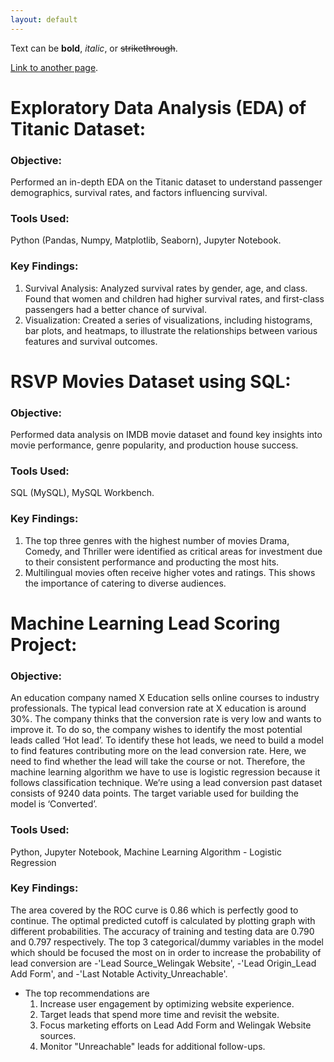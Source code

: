 ```yaml
---
layout: default
---
```


Text can be **bold**, _italic_, or ~~strikethrough~~.

[Link to another page](./another-page.html).





# Exploratory Data Analysis (EDA) of Titanic Dataset:

### Objective: 
  Performed an in-depth EDA on the Titanic dataset to understand passenger demographics, survival rates, and factors influencing survival.
### Tools Used: 
  Python (Pandas, Numpy, Matplotlib, Seaborn), Jupyter Notebook.
### Key Findings:
  1. Survival Analysis: Analyzed survival rates by gender, age, and class. Found that women and children had higher survival rates, and first-class passengers had a better chance of survival.
  2. Visualization: Created a series of visualizations, including histograms, bar plots, and heatmaps, to illustrate the relationships between various features and survival outcomes.

# RSVP Movies Dataset using SQL:

### Objective: 
  Performed data analysis on IMDB movie dataset and found key insights into movie performance, genre popularity, and production house success.
### Tools Used: 
  SQL (MySQL), MySQL Workbench.
### Key Findings:
  1. The top three genres with the highest number of movies Drama, Comedy, and Thriller were identified as critical areas for investment due to their consistent performance and producting the most hits.
  2. Multilingual movies often receive higher votes and ratings. This shows the importance of catering to diverse audiences.


# Machine Learning Lead Scoring Project: 
### Objective:
  An education company named X Education sells online courses to industry professionals. The typical lead conversion rate at X education is around 30%. The company thinks that the conversion rate is very low and wants to improve it. To do so, the company wishes to identify the most potential leads called ‘Hot lead’. To identify these hot leads, we need to build a model to find features contributing more on the lead conversion rate. Here, we need to find whether the lead will take the course or not. Therefore, the machine learning algorithm we have to use is logistic regression because it follows classification technique. We’re using a lead conversion past dataset consists of 9240 data points. The target variable used for building the model is ‘Converted’.
  
### Tools Used:
  Python, Jupyter Notebook, Machine Learning Algorithm - Logistic Regression

### Key Findings:
  The area covered by the ROC curve is 0.86 which is perfectly good to continue. The optimal predicted cutoff is calculated by plotting graph with different probabilities. The accuracy of training and testing data are 0.790 and 0.797 respectively. The top 3 categorical/dummy variables in the model which should be focused the most on in order to increase the probability of lead conversion are -'Lead Source_Welingak Website', -'Lead Origin_Lead Add Form', and -'Last Notable Activity_Unreachable'.
  - The top recommendations are
      1. Increase user engagement by optimizing website experience.
      2. Target leads that spend more time and revisit the website.
      3. Focus marketing efforts on Lead Add Form and Welingak Website sources.
      4. Monitor "Unreachable" leads for additional follow-ups.
